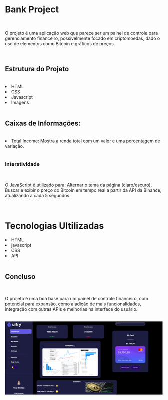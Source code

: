 <h1>Bank Project</h1>
<br>
<p>O projeto é uma aplicação web que parece ser um painel de controle para gerenciamento financeiro, possivelmente focado em criptomoedas, dado o uso de elementos como Bitcoin e gráficos de preços.</p>
<br>
<h2>Estrutura do Projeto</h2>
<br>
<li>HTML</li>
<li>CSS</li>
<li>Javascript</li>
<li>Imagens</li>
<br>
<h2>Caixas de Informações:</h2>
<br>
<li>Total Income: Mostra a renda total com um valor e uma porcentagem de variação.</li>
<br>
<h3>Interatividade</h3>
<br>
<p>O JavaScript é utilizado para:
Alternar o tema da página (claro/escuro).
Buscar e exibir o preço do Bitcoin em tempo real a partir da API da Binance, atualizando a cada 5 segundos.</p>
<br>
<h1>Tecnologias Ultilizadas</h1>
<li>HTML</li>
<li>javascript</li>
<li>CSS</li>
<li>API</li>
<br>
<h2>Concluso</h2>
<br>
<p>O projeto é uma boa base para um painel de controle financeiro, com potencial para expansão, como a adição de mais funcionalidades, integração com outras APIs e melhorias na interface do usuário.</p>
<br>
<img src="https://raw.githubusercontent.com/Douglasl10/bank-project/refs/heads/master/assets/capa.png"/>
